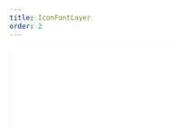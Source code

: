 ```yaml
---
title: IconFontLayer
order: 2
---
```


<embed src="@/docs/api/composite-layers/icon-font-layer.zh.md"></embed>

